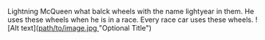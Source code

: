 Lightning McQueen what balck wheels with the name lightyear in them. 
He uses these wheels when he is in a race. Every race car uses these wheels.
![Alt text]([path/to/image.jpg ](https://live.staticflickr.com/95/212332560_69d1006b5e_b.jpg)"Optional Title")
